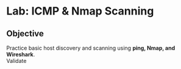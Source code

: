 # Lab: ICMP & Nmap Scanning

## Objective
Practice basic host discovery and scanning using **ping, Nmap, and Wireshark**.  
Validate

